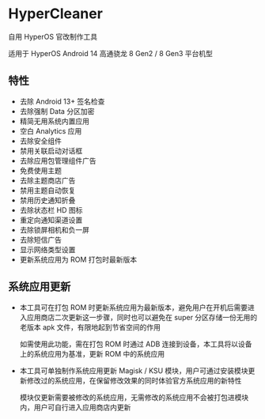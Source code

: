 # HyperCleaner
自用 HyperOS 官改制作工具

适用于 HyperOS Android 14 高通骁龙 8 Gen2 / 8 Gen3 平台机型

## 特性
- 去除 Android 13+ 签名检查
- 去除强制 Data 分区加密
- 精简无用系统内置应用
- 空白 Analytics 应用
- 去除安全组件
- 禁用关联启动对话框
- 去除应用包管理组件广告
- 免费使用主题
- 去除主题商店广告
- 禁用主题自动恢复
- 禁用历史通知折叠
- 去除状态栏 HD 图标
- 重定向通知渠道设置
- 去除锁屏相机和负一屏
- 去除短信广告
- 显示网络类型设置
- 更新系统应用为 ROM 打包时最新版本

## 系统应用更新
- 本工具可在打包 ROM 时更新系统应用为最新版本，避免用户在开机后需要进入应用商店二次更新这一步骤，同时也可以避免在 super 分区存储一份无用的老版本 apk 文件，有限地起到节省空间的作用

  如需使用此功能，需在打包 ROM 时通过 ADB 连接到设备，本工具将以设备上的系统应用为基准，更新 ROM 中的系统应用
- 本工具可单独制作系统应用更新 Magisk / KSU 模块，用户可通过安装模块更新修改过的系统应用，在保留修改效果的同时体验官方系统应用的新特性

  模块仅更新需要被修改的系统应用，无需修改的系统应用不会被打包进模块内，用户可自行进入应用商店内更新